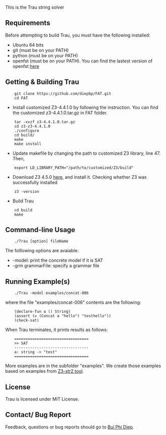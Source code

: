 This is the Trau string solver 

Requirements
---------------------------------
Before attempting to build Trau, you must have the following installed:
- Ubuntu 64 bits
- git (must be on your PATH)
- python (must be on your PATH)
- openfst (must be on your PATH). You can find the lastest version of openfst [here](http://www.openfst.org/twiki/bin/view/FST/FstDownload)

Getting & Building Trau
---------------------------------
```
	git clone https://github.com/diepbp/FAT.git
	cd FAT	
```	
- Install customized Z3-4.4.1.0 by following the instruction. You can find the customized z3-4.4.1.0.tar.gz in FAT folder.
```
	tar -xvzf z3-4.4.1.0.tar.gz
	cd z3-z3-4.4.1.0
	./configure
	cd build/
	make
	make install
```
- Update makefile by changing the path to customized Z3 library, line 47. Then,
```
	export LD_LIBRARY_PATH="/path/to/customized/Z3/build" 
```	
- Download Z3 4.5.0 [here](https://github.com/Z3Prover/z3/releases), and install it. Checking whether Z3 was successfully installed
```
	z3 -version
```
- Build Trau
```
	cd build
	make 
```
	
Command-line Usage
---------------------------------
```
	./Trau [option] fileName
```	
The folllowing options are avaiable:
- -model: print the concrete model if it is SAT
- -grm grammarFile: specify a grammar file

Running Example(s)
---------------------------------
```
	./Trau -model examples/concat-006
```	
where the file "examples/concat-006" contents are the following:
```
	(declare-fun a () String)
	(assert (= (Concat a "hello") "testhello"))
	(check-sat)
```	
When Trau terminates, it prints results as follows:
```
	=================================
	>> SAT
	---------------------------------
	a: string -> "test"
	=================================
```	
More examples are in the subfolder "examples". We create those examples based on examples from [Z3-str2 tool](https://github.com/z3str/Z3-str).

License
---------------------------------

Trau is licensed under MIT License.

Contact/ Bug Report
---------------------------------

Feedback, questions or bug reports should go to [Bui Phi Diep](bui.phi-diep@it.uu.se).